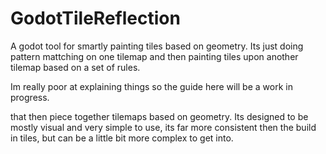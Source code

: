 # GodotTileReflection
A godot tool for smartly painting tiles based on geometry. Its just doing pattern mattching on one tilemap and then painting tiles upon another tilemap based on a set of rules.

Im really poor at explaining things so the guide here will be a work in progress.

that then piece together tilemaps based on geometry. Its designed to be mostly visual and very simple to use, its far more consistent then the build in tiles, but can be a little bit more complex to get into.

